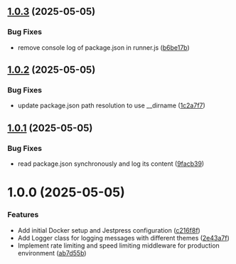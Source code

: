 ## [1.0.3](https://github.com/satilpereira/jestpress/compare/v1.0.2...v1.0.3) (2025-05-05)


### Bug Fixes

* remove console log of package.json in runner.js ([b6be17b](https://github.com/satilpereira/jestpress/commit/b6be17b533f7e97bd0f968426f240eb1d389dd3c))

## [1.0.2](https://github.com/satilpereira/jestpress/compare/v1.0.1...v1.0.2) (2025-05-05)


### Bug Fixes

* update package.json path resolution to use __dirname ([1c2a7f7](https://github.com/satilpereira/jestpress/commit/1c2a7f7806e7d195e12b0614c381650c9ac65842))

## [1.0.1](https://github.com/satilpereira/jestpress/compare/v1.0.0...v1.0.1) (2025-05-05)


### Bug Fixes

* read package.json synchronously and log its content ([9facb39](https://github.com/satilpereira/jestpress/commit/9facb39387cb8ad0c8f94922793e2ff9ff77bf26))

# 1.0.0 (2025-05-05)


### Features

* Add initial Docker setup and Jestpress configuration ([c216f8f](https://github.com/satilpereira/jestpress/commit/c216f8fe03f956e4620bf1411bc48361fa1eb676))
* Add Logger class for logging messages with different themes ([2e43a7f](https://github.com/satilpereira/jestpress/commit/2e43a7fa20bcd60f494cdac01b86e462c27eedee))
* Implement rate limiting and speed limiting middleware for production environment ([ab7d55b](https://github.com/satilpereira/jestpress/commit/ab7d55b4c15acf5b653af31ac54509af2b07ba68))
